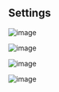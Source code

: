 ## Settings

![image](https://user-images.githubusercontent.com/1501327/162353015-5d9276e0-7ca3-4250-830d-a88d5575a87c.png)

![image](https://user-images.githubusercontent.com/1501327/162353063-283c81b3-20f0-4d91-900d-e88d0ae6a9d9.png)

![image](https://user-images.githubusercontent.com/1501327/162353137-59e80576-fb8a-4cc9-b2a2-de5811004f0d.png)

![image](https://user-images.githubusercontent.com/1501327/162353261-aa5d7984-d7da-493d-838a-f752665c40bf.png)
